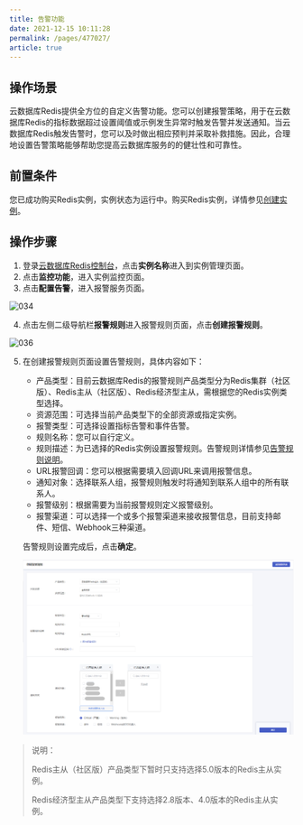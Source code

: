 ```yaml
---
title: 告警功能
date: 2021-12-15 10:11:28
permalink: /pages/477027/
article: true
---
```


## 操作场景

云数据库Redis提供全方位的自定义告警功能。您可以创建报警策略，用于在云数据库Redis的指标数据超过设置阈值或示例发生异常时触发告警并发送通知。当云数据库Redis触发告警时，您可以及时做出相应预判并采取补救措施。因此，合理地设置告警策略能够帮助您提高云数据库服务的的健壮性和可靠性。

## 前置条件

您已成功购买Redis实例，实例状态为运行中。购买Redis实例，详情参见[创建实例](./../../04.快速入门/00.创建Redis实例.md)。

## 操作步骤

1. 登录[云数据库Redis控制台](https://console.capitalonline.net/dbinstances)，点击**实例名称**进入到实例管理页面。
2. 点击**监控功能**，进入实例监控页面。
3. 点击**配置告警**，进入报警服务页面。

![034](../../pics/034.png)

4. 点击左侧二级导航栏**报警规则**进入报警规则页面，点击**创建报警规则**。

![036](../../pics/036.png)

5. 在创建报警规则页面设置告警规则，具体内容如下：
   - 产品类型：目前云数据库Redis的报警规则产品类型分为Redis集群（社区版）、Redis主从（社区版）、Redis经济型主从，需根据您的Redis实例类型选择。
   - 资源范围：可选择当前产品类型下的全部资源或指定实例。
   - 报警类型：可选择设置指标告警和事件告警。
   - 规则名称：您可以自行定义。
   - 规则描述：为已选择的Redis实例设置报警规则。告警规则详情参见[告警规则说明](./04.告警规则说明.md)。
   - URL报警回调：您可以根据需要填入回调URL来调用报警信息。
   - 通知对象：选择联系人组，报警规则触发时将通知到联系人组中的所有联系人。
   - 报警级别：根据需要为当前报警规则定义报警级别。
   - 报警渠道：可以选择一个或多个报警渠道来接收报警信息，目前支持邮件、短信、Webhook三种渠道。
   
   告警规则设置完成后，点击**确定**。
   
   ![037](../../pics/037.png)

> 说明：
>
> Redis主从（社区版）产品类型下暂时只支持选择5.0版本的Redis主从实例。
>
> Redis经济型主从产品类型下支持选择2.8版本、4.0版本的Redis主从实例。

